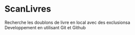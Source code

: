 # ScanLivres
Recherche les doublons de livre en local avec des exclusionsa
Developpement en utilisant Git et Github

